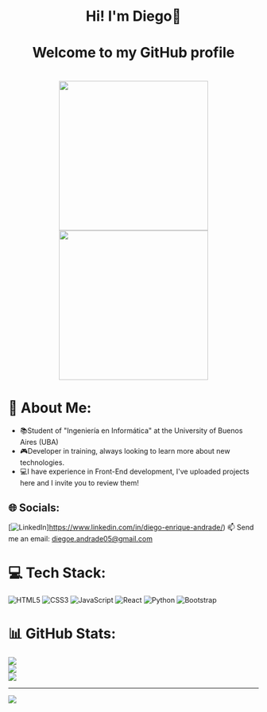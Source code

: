 <div align= "center">
<h1 align="center"> Hi! I'm Diego👋 </h1>
<h1 align="center"> Welcome to my GitHub profile </h1>
</div>

<h1 align="center">
 <img src="https://i.pinimg.com/originals/be/8a/8b/be8a8bf1a720cdf5f5c223e419dadae1.gif" width="300">
 <img src="https://media.tenor.com/NeJfHqkmdMIAAAAi/tux-linux-penguin.gif" width="300">
</h1>

# 💫 About Me:
- 📚Student of "Ingeniería en Informática" at the University of Buenos Aires (UBA)
- 🎮Developer in training, always looking to learn more about new technologies.
- 💻I have experience in Front-End development, I've uploaded projects here and I invite you to review them!


## 🌐 Socials:
[![LinkedIn](https://img.shields.io/badge/LinkedIn-%230077B5.svg?logo=linkedin&logoColor=white)]https://www.linkedin.com/in/diego-enrique-andrade/) 
📫 Send me an email: diegoe.andrade05@gmail.com

# 💻 Tech Stack:
![HTML5](https://img.shields.io/badge/html5-%23E34F26.svg?style=plastic&logo=html5&logoColor=white) ![CSS3](https://img.shields.io/badge/css3-%231572B6.svg?style=plastic&logo=css3&logoColor=white) ![JavaScript](https://img.shields.io/badge/javascript-%23323330.svg?style=plastic&logo=javascript&logoColor=%23F7DF1E) ![React](https://img.shields.io/badge/react-%2320232a.svg?style=plastic&logo=react&logoColor=%2361DAFB)
 ![Python](https://img.shields.io/badge/python-3670A0?style=plastic&logo=python&logoColor=ffdd54) ![Bootstrap](https://img.shields.io/badge/bootstrap-%238511FA.svg?style=plastic&logo=bootstrap&logoColor=white)
# 📊 GitHub Stats:
![](https://github-readme-stats.vercel.app/api?username=dieandrde&theme=radical&hide_border=false&include_all_commits=false&count_private=false)<br/>
![](https://github-readme-streak-stats.herokuapp.com/?user=dieandrde&theme=radical&hide_border=false)<br/>
![](https://github-readme-stats.vercel.app/api/top-langs/?username=dieandrde&theme=radical&hide_border=false&include_all_commits=false&count_private=false&layout=compact)

---
[![](https://visitcount.itsvg.in/api?id=dieandrde&icon=0&color=0)](https://visitcount.itsvg.in)

<!-- Proudly created with GPRM ( https://gprm.itsvg.in ) -->


